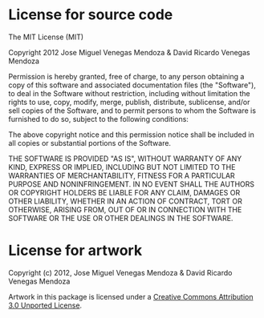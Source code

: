 # License for source code

The MIT License (MIT)

Copyright 2012 Jose Miguel Venegas Mendoza & David Ricardo Venegas Mendoza

Permission is hereby granted, free of charge, to any person obtaining a copy of
this software and associated documentation files (the "Software"), to deal in
the Software without restriction, including without limitation the rights to
use, copy, modify, merge, publish, distribute, sublicense, and/or sell copies
of the Software, and to permit persons to whom the Software is furnished to do
so, subject to the following conditions:

The above copyright notice and this permission notice shall be included in all
copies or substantial portions of the Software.

THE SOFTWARE IS PROVIDED "AS IS", WITHOUT WARRANTY OF ANY KIND, EXPRESS OR
IMPLIED, INCLUDING BUT NOT LIMITED TO THE WARRANTIES OF MERCHANTABILITY,
FITNESS FOR A PARTICULAR PURPOSE AND NONINFRINGEMENT. IN NO EVENT SHALL THE
AUTHORS OR COPYRIGHT HOLDERS BE LIABLE FOR ANY CLAIM, DAMAGES OR OTHER
LIABILITY, WHETHER IN AN ACTION OF CONTRACT, TORT OR OTHERWISE, ARISING FROM,
OUT OF OR IN CONNECTION WITH THE SOFTWARE OR THE USE OR OTHER DEALINGS IN THE
SOFTWARE.

# License for artwork

Copyright (c) 2012, Jose Miguel Venegas Mendoza & David Ricardo Venegas Mendoza

Artwork in this package is licensed under a [Creative Commons Attribution 3.0
Unported License](http://creativecommons.org/licenses/by/3.0/).
